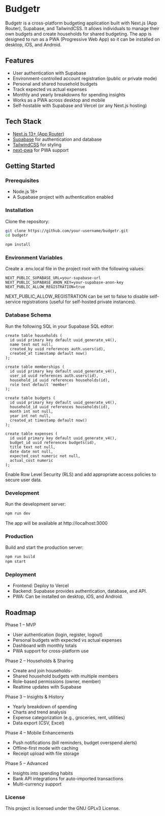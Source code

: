 # Budgetr

Budgetr is a cross-platform budgeting application built with Next.js (App Router), Supabase, and TailwindCSS. It allows individuals to manage their own budgets and create households for shared budgeting. The app is designed to run as a PWA (Progressive Web App) so it can be installed on desktop, iOS, and Android.

## Features

- User authentication with Supabase
- Environment-controlled account registration (public or private mode)
- Personal and shared household budgets
- Track expected vs actual expenses
- Monthly and yearly breakdowns for spending insights
- Works as a PWA across desktop and mobile
- Self-hostable with Supabase and Vercel (or any Next.js hosting)

## Tech Stack

- [Next.js 13+ (App Router)](https://nextjs.org/)
- [Supabase](https://supabase.com/) for authentication and database
- [TailwindCSS](https://tailwindcss.com/) for styling
- [next-pwa](https://github.com/shadowwalker/next-pwa) for PWA support

## Getting Started

### Prerequisites

- Node.js 18+
- A Supabase project with authentication enabled

### Installation

Clone the repository:

```bash
git clone https://github.com/your-username/budgetr.git
cd budgetr

npm install
```

### Environment Variables

Create a .env.local file in the project root with the following values:

```
NEXT_PUBLIC_SUPABASE_URL=your-supabase-url
NEXT_PUBLIC_SUPABASE_ANON_KEY=your-supabase-anon-key
NEXT_PUBLIC_ALLOW_REGISTRATION=true
```

NEXT_PUBLIC_ALLOW_REGISTRATION can be set to false to disable self-service registrations (useful for self-hosted private instances).

### Database Schema

Run the following SQL in your Supabase SQL editor:

```
create table households (
  id uuid primary key default uuid_generate_v4(),
  name text not null,
  created_by uuid references auth.users(id),
  created_at timestamp default now()
);

create table memberships (
  id uuid primary key default uuid_generate_v4(),
  user_id uuid references auth.users(id),
  household_id uuid references households(id),
  role text default 'member'
);

create table budgets (
  id uuid primary key default uuid_generate_v4(),
  household_id uuid references households(id),
  month int not null,
  year int not null,
  created_at timestamp default now()
);

create table expenses (
  id uuid primary key default uuid_generate_v4(),
  budget_id uuid references budgets(id),
  title text not null,
  date date not null,
  expected_cost numeric not null,
  actual_cost numeric
);
```

Enable Row Level Security (RLS) and add appropriate access policies to secure user data.

### Development

Run the development server:

```bash
npm run dev
```

The app will be available at http://localhost:3000

### Production

Build and start the production server:

```bash
npm run build
npm start
```

### Deployment

- Frontend: Deploy to Vercel
- Backend: Supabase provides authentication, database, and API.
- PWA: Can be installed on desktop, iOS, and Android.

## Roadmap

Phase 1 – MVP

- User authentication (login, register, logout)
- Personal budgets with expected vs actual expenses
- Dashboard with monthly totals
- PWA support for cross-platform use

Phase 2 – Households & Sharing

- Create and join households-
- Shared household budgets with multiple members
- Role-based permissions (owner, member)
- Realtime updates with Supabase

Phase 3 – Insights & History

- Yearly breakdown of spending
- Charts and trend analysis
- Expense categorization (e.g., groceries, rent, utilities)
- Data export (CSV, Excel)

Phase 4 – Mobile Enhancements

- Push notifications (bill reminders, budget overspend alerts)
- Offline-first mode with caching
- Receipt upload with file storage

Phase 5 – Advanced

- Insights into spending habits
- Bank API integrations for auto-imported transactions
- Multi-currency support

### License

This project is licensed under the GNU GPLv3 License.
